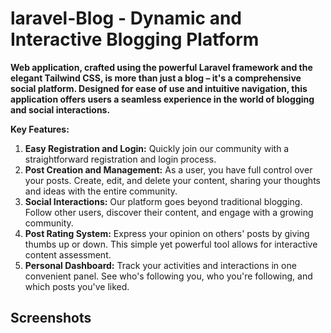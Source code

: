 # laravel-Blog - Dynamic and Interactive Blogging Platform 

**Web application, crafted using the powerful Laravel framework and the elegant Tailwind CSS, is more than just a blog – it's a comprehensive social platform. Designed for ease of use and intuitive navigation, this application offers users a seamless experience in the world of blogging and social interactions.**

**Key Features:**

1. **Easy Registration and Login:** Quickly join our community with a straightforward registration and login process.
2. **Post Creation and Management:** As a user, you have full control over your posts. Create, edit, and delete your content, sharing your thoughts and ideas with the entire community.
3. **Social Interactions:** Our platform goes beyond traditional blogging. Follow other users, discover their content, and engage with a growing community.
4. **Post Rating System:** Express your opinion on others' posts by giving thumbs up or down. This simple yet powerful tool allows for interactive content assessment.
5. **Personal Dashboard:** Track your activities and interactions in one convenient panel. See who's following you, who you're following, and which posts you've liked.


## Screenshots
